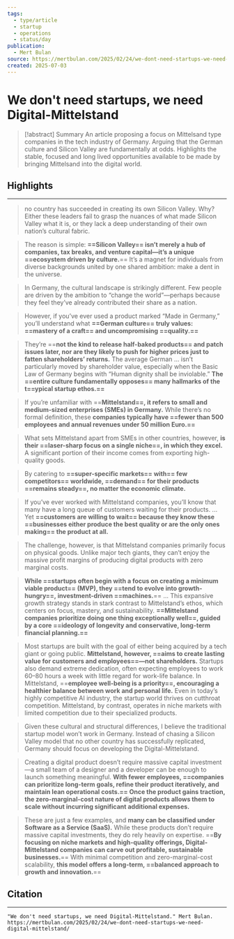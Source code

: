 ```yaml
---
tags:
  - type/article
  - startup
  - operations
  - status/day
publication:
  - Mert Bulan
source: https://mertbulan.com/2025/02/24/we-dont-need-startups-we-need-digital-mittelstand/
created: 2025-07-03
---
```

# We don't need startups, we need Digital-Mittelstand

> [!abstract] Summary
> An article proposing a focus on Mittelsand type companies in the tech industry of Germany. Arguing that the German culture and Silicon Valley are fundamentally at odds. Highlights the stable, focused and long lived opportunities available to be made by bringing Mittelsand into the digital world.
## Highlights
---
> no country has succeeded in creating its own Silicon Valley. Why? Either these leaders fail to grasp the nuances of what made Silicon Valley what it is, or they lack a deep understanding of their own nation’s cultural fabric.

> The reason is simple: **==Silicon Valley== isn’t merely a hub of companies, tax breaks, and venture capital—it’s a unique ==ecosystem driven by culture.**== It’s a magnet for individuals from diverse backgrounds united by one shared ambition: make a dent in the universe.

> In Germany, the cultural landscape is strikingly different. Few people are driven by the ambition to “change the world”—perhaps because they feel they’ve already contributed their share as a nation.

> However, if you’ve ever used a product marked “Made in Germany,” you’ll understand what **==German culture== truly values: ==mastery of a craft== and uncompromising ==quality.==**

> They’re ==**not the kind to release half-baked products== and patch issues later, nor are they likely to push for higher prices just to fatten shareholders’ returns.** The average German ... isn’t particularly moved by shareholder value, especially when the Basic Law of Germany begins with “Human dignity shall be inviolable.” **The ==entire culture fundamentally opposes== many hallmarks of the t==ypical startup ethos.==**

> If you’re unfamiliar with ==**Mittelstand==, it refers to small and medium-sized enterprises (SMEs) in Germany.** While there’s no formal definition, these **companies typically have ==fewer than 500 employees and annual revenues under 50 million Euro.==**

> What sets Mittelstand apart from SMEs in other countries, however, **is their ==laser-sharp focus on a single niche==, in which they excel.** A significant portion of their income comes from exporting high-quality goods.

> By catering to **==super-specific markets== with== few competitors== worldwide, ==demand== for their products ==remains steady==, no matter the economic climate.**

> If you’ve ever worked with Mittelstand companies, you’ll know that many have a long queue of customers waiting for their products. ... Yet **==customers are willing to wait== because they know these ==businesses either produce the best quality or are the only ones making== the product at all.**

> The challenge, however, is that Mittelstand companies primarily focus on physical goods. Unlike major tech giants, they can’t enjoy the massive profit margins of producing digital products with zero marginal costs.

> **While ==startups often begin with a focus on creating a minimum viable product== (MVP), they ==tend to evolve into growth-hungry==, investment-driven ==machines.**== ... This expansive growth strategy stands in stark contrast to Mittelstand’s ethos, which centers on focus, mastery, and sustainability. **==Mittelstand companies prioritize doing one thing exceptionally well==, guided by a core ==ideology of longevity and conservative, long-term financial planning.==**

> Most startups are built with the goal of either being acquired by a tech giant or going public. **Mittelstand, however, ==aims to create lasting value for customers and employees==—not shareholders.** Startups also demand extreme dedication, often expecting employees to work 60–80 hours a week with little regard for work-life balance. In Mittelstand, ==**employee well-being is a priority==, encouraging a healthier balance between work and personal life.** Even in today’s highly competitive AI industry, the startup world thrives on cutthroat competition. Mittelstand, by contrast, operates in niche markets with limited competition due to their specialized products.

> Given these cultural and structural differences, I believe the traditional startup model won’t work in Germany. Instead of chasing a Silicon Valley model that no other country has successfully replicated, Germany should focus on developing the Digital-Mittelstand.

> Creating a digital product doesn’t require massive capital investment—a small team of a designer and a developer can be enough to launch something meaningful. **With fewer employees, ==companies can prioritize long-term goals, refine their product iteratively, and maintain lean operational costs.== Once the product gains traction, the zero-marginal-cost nature of digital products allows them to scale without incurring significant additional expenses.**

> These are just a few examples, and **many can be classified under Software as a Service (SaaS).** While these products don’t require massive capital investments, they do rely heavily on expertise. ==**By focusing on niche markets and high-quality offerings, Digital-Mittelstand companies can carve out profitable, sustainable businesses.**== With minimal competition and zero-marginal-cost scalability, **this model offers a long-term, ==balanced approach to growth and innovation.**==

## Citation
---
```
"We don't need startups, we need Digital-Mittelstand." Mert Bulan. https://mertbulan.com/2025/02/24/we-dont-need-startups-we-need-digital-mittelstand/
```
